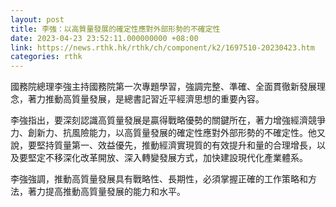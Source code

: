 ```yaml
---
layout: post
title: 李強：以高質量發展的確定性應對外部形勢的不確定性
date: 2023-04-23 23:52:11.000000000 +08:00
link: https://news.rthk.hk/rthk/ch/component/k2/1697510-20230423.htm
categories: rthk
---
```


國務院總理李強主持國務院第一次專題學習，強調完整、準確、全面貫徹新發展理念，著力推動高質量發展，是總書記習近平經濟思想的重要內容。

李強指出，要深刻認識高質量發展是贏得戰略優勢的關鍵所在，著力增強經濟競爭力、創新力、抗風險能力，以高質量發展的確定性應對外部形勢的不確定性。他又說，要堅持質量第一、效益優先，推動經濟實現質的有效提升和量的合理增長，以及要堅定不移深化改革開放、深入轉變發展方式，加快建設現代化產業體系。

李強強調，推動高質量發展具有戰略性、長期性，必須掌握正確的工作策略和方法，著力提高推動高質量發展的能力和水平。
